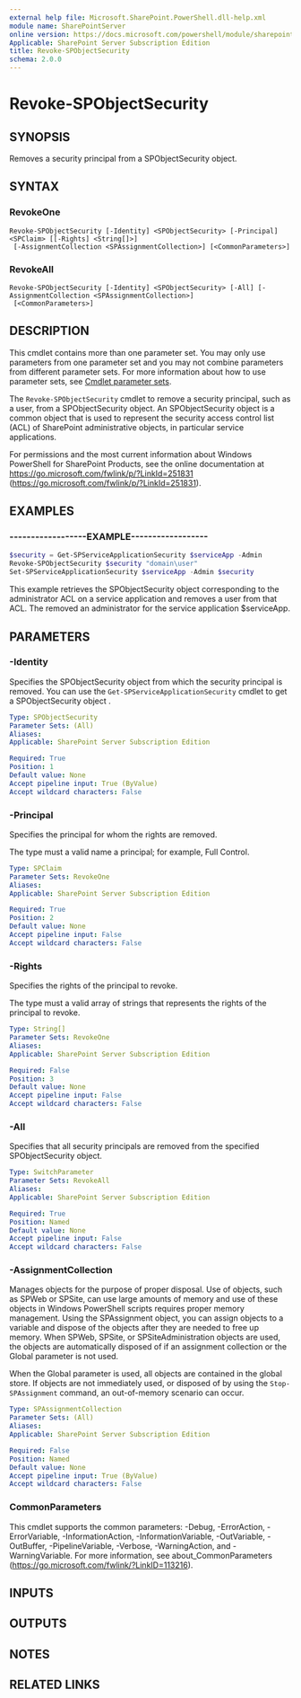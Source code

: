 ```yaml
---
external help file: Microsoft.SharePoint.PowerShell.dll-help.xml
module name: SharePointServer
online version: https://docs.microsoft.com/powershell/module/sharepoint-server/revoke-spobjectsecurity
Applicable: SharePoint Server Subscription Edition
title: Revoke-SPObjectSecurity
schema: 2.0.0
---
```


# Revoke-SPObjectSecurity

## SYNOPSIS
Removes a security principal from a SPObjectSecurity object.


## SYNTAX

### RevokeOne
```
Revoke-SPObjectSecurity [-Identity] <SPObjectSecurity> [-Principal] <SPClaim> [[-Rights] <String[]>]
 [-AssignmentCollection <SPAssignmentCollection>] [<CommonParameters>]
```

### RevokeAll
```
Revoke-SPObjectSecurity [-Identity] <SPObjectSecurity> [-All] [-AssignmentCollection <SPAssignmentCollection>]
 [<CommonParameters>]
```

## DESCRIPTION
This cmdlet contains more than one parameter set.
You may only use parameters from one parameter set and you may not combine parameters from different parameter sets.
For more information about how to use parameter sets, see [Cmdlet parameter sets](https://docs.microsoft.com/powershell/scripting/developer/cmdlet/cmdlet-parameter-sets).

The `Revoke-SPObjectSecurity` cmdlet to remove a security principal, such as a user, from a SPObjectSecurity object.
An SPObjectSecurity object is a common object that is used to represent the security access control list (ACL) of SharePoint administrative objects, in particular service applications.

For permissions and the most current information about Windows PowerShell for SharePoint Products, see the online documentation at https://go.microsoft.com/fwlink/p/?LinkId=251831 (https://go.microsoft.com/fwlink/p/?LinkId=251831).


## EXAMPLES

### ------------------EXAMPLE------------------
```powershell
$security = Get-SPServiceApplicationSecurity $serviceApp -Admin
Revoke-SPObjectSecurity $security "domain\user"
Set-SPServiceApplicationSecurity $serviceApp -Admin $security
```

This example retrieves the SPObjectSecurity object corresponding to the administrator ACL on a service application and removes a user from that ACL.
The removed an administrator for the service application $serviceApp.


## PARAMETERS

### -Identity
Specifies the SPObjectSecurity object from which the security principal is removed.
You can use the `Get-SPServiceApplicationSecurity` cmdlet to get a SPObjectSecurity object .

```yaml
Type: SPObjectSecurity
Parameter Sets: (All)
Aliases: 
Applicable: SharePoint Server Subscription Edition

Required: True
Position: 1
Default value: None
Accept pipeline input: True (ByValue)
Accept wildcard characters: False
```

### -Principal
Specifies the principal for whom the rights are removed.

The type must a valid name a principal; for example, Full Control.

```yaml
Type: SPClaim
Parameter Sets: RevokeOne
Aliases: 
Applicable: SharePoint Server Subscription Edition

Required: True
Position: 2
Default value: None
Accept pipeline input: False
Accept wildcard characters: False
```

### -Rights
Specifies the rights of the principal to revoke.

The type must a valid array of strings that represents the rights of the principal to revoke.

```yaml
Type: String[]
Parameter Sets: RevokeOne
Aliases: 
Applicable: SharePoint Server Subscription Edition

Required: False
Position: 3
Default value: None
Accept pipeline input: False
Accept wildcard characters: False
```

### -All
Specifies that all security principals are removed from the specified SPObjectSecurity object.

```yaml
Type: SwitchParameter
Parameter Sets: RevokeAll
Aliases: 
Applicable: SharePoint Server Subscription Edition

Required: True
Position: Named
Default value: None
Accept pipeline input: False
Accept wildcard characters: False
```

### -AssignmentCollection
Manages objects for the purpose of proper disposal.
Use of objects, such as SPWeb or SPSite, can use large amounts of memory and use of these objects in Windows PowerShell scripts requires proper memory management.
Using the SPAssignment object, you can assign objects to a variable and dispose of the objects after they are needed to free up memory.
When SPWeb, SPSite, or SPSiteAdministration objects are used, the objects are automatically disposed of if an assignment collection or the Global parameter is not used.

When the Global parameter is used, all objects are contained in the global store.
If objects are not immediately used, or disposed of by using the `Stop-SPAssignment` command, an out-of-memory scenario can occur.

```yaml
Type: SPAssignmentCollection
Parameter Sets: (All)
Aliases: 
Applicable: SharePoint Server Subscription Edition

Required: False
Position: Named
Default value: None
Accept pipeline input: True (ByValue)
Accept wildcard characters: False
```

### CommonParameters
This cmdlet supports the common parameters: -Debug, -ErrorAction, -ErrorVariable, -InformationAction, -InformationVariable, -OutVariable, -OutBuffer, -PipelineVariable, -Verbose, -WarningAction, and -WarningVariable. For more information, see about_CommonParameters (https://go.microsoft.com/fwlink/?LinkID=113216).

## INPUTS

## OUTPUTS

## NOTES

## RELATED LINKS
